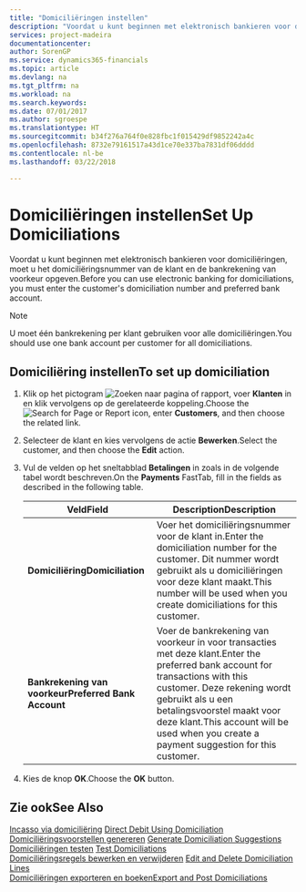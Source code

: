 ```yaml
---
title: "Domiciliëringen instellen"
description: "Voordat u kunt beginnen met elektronisch bankieren voor domiciliëringen, moet u het domiciliëringsnummer van de klant en de bankrekening van voorkeur opgeven."
services: project-madeira
documentationcenter: 
author: SorenGP
ms.service: dynamics365-financials
ms.topic: article
ms.devlang: na
ms.tgt_pltfrm: na
ms.workload: na
ms.search.keywords: 
ms.date: 07/01/2017
ms.author: sgroespe
ms.translationtype: HT
ms.sourcegitcommit: b34f276a764f0e828fbc1f015429df9852242a4c
ms.openlocfilehash: 8732e79161517a43d1ce70e337ba7831df06dddd
ms.contentlocale: nl-be
ms.lasthandoff: 03/22/2018

---
```

# <a name="set-up-domiciliations"></a><span data-ttu-id="e3c9f-103">Domiciliëringen instellen</span><span class="sxs-lookup"><span data-stu-id="e3c9f-103">Set Up Domiciliations</span></span>
<span data-ttu-id="e3c9f-104">Voordat u kunt beginnen met elektronisch bankieren voor domiciliëringen, moet u het domiciliëringsnummer van de klant en de bankrekening van voorkeur opgeven.</span><span class="sxs-lookup"><span data-stu-id="e3c9f-104">Before you can use electronic banking for domiciliations, you must enter the customer's domiciliation number and preferred bank account.</span></span>  

> [!NOTE]  
>  <span data-ttu-id="e3c9f-105">U moet één bankrekening per klant gebruiken voor alle domiciliëringen.</span><span class="sxs-lookup"><span data-stu-id="e3c9f-105">You should use one bank account per customer for all domiciliations.</span></span>  

## <a name="to-set-up-domiciliation"></a><span data-ttu-id="e3c9f-106">Domiciliëring instellen</span><span class="sxs-lookup"><span data-stu-id="e3c9f-106">To set up domiciliation</span></span>  

1.  <span data-ttu-id="e3c9f-107">Klik op het pictogram ![Zoeken naar pagina of rapport](../../media/ui-search/search_small.png "Pictogram Zoeken naar pagina of rapport"), voer **Klanten** in en klik vervolgens op de gerelateerde koppeling.</span><span class="sxs-lookup"><span data-stu-id="e3c9f-107">Choose the ![Search for Page or Report](../../media/ui-search/search_small.png "Search for Page or Report icon") icon, enter **Customers**, and then choose the related link.</span></span>  
2.  <span data-ttu-id="e3c9f-108">Selecteer de klant en kies vervolgens de actie **Bewerken**.</span><span class="sxs-lookup"><span data-stu-id="e3c9f-108">Select the customer, and then choose the **Edit** action.</span></span>  
3.  <span data-ttu-id="e3c9f-109">Vul de velden op het sneltabblad **Betalingen** in zoals in de volgende tabel wordt beschreven.</span><span class="sxs-lookup"><span data-stu-id="e3c9f-109">On the **Payments** FastTab, fill in the fields as described in the following table.</span></span>  

    |<span data-ttu-id="e3c9f-110">Veld</span><span class="sxs-lookup"><span data-stu-id="e3c9f-110">Field</span></span>|<span data-ttu-id="e3c9f-111">Description</span><span class="sxs-lookup"><span data-stu-id="e3c9f-111">Description</span></span>|  
    |---------------------------------|---------------------------------------|  
    |<span data-ttu-id="e3c9f-112">**Domiciliëring**</span><span class="sxs-lookup"><span data-stu-id="e3c9f-112">**Domiciliation**</span></span>|<span data-ttu-id="e3c9f-113">Voer het domiciliëringsnummer voor de klant in.</span><span class="sxs-lookup"><span data-stu-id="e3c9f-113">Enter the domiciliation number for the customer.</span></span> <span data-ttu-id="e3c9f-114">Dit nummer wordt gebruikt als u domiciliëringen voor deze klant maakt.</span><span class="sxs-lookup"><span data-stu-id="e3c9f-114">This number will be used when you create domiciliations for this customer.</span></span>|  
    |<span data-ttu-id="e3c9f-115">**Bankrekening van voorkeur**</span><span class="sxs-lookup"><span data-stu-id="e3c9f-115">**Preferred Bank Account**</span></span>|<span data-ttu-id="e3c9f-116">Voer de bankrekening van voorkeur in voor transacties met deze klant.</span><span class="sxs-lookup"><span data-stu-id="e3c9f-116">Enter the preferred bank account for transactions with this customer.</span></span> <span data-ttu-id="e3c9f-117">Deze rekening wordt gebruikt als u een betalingsvoorstel maakt voor deze klant.</span><span class="sxs-lookup"><span data-stu-id="e3c9f-117">This account will be used when you create a payment suggestion for this customer.</span></span>|  

4.  <span data-ttu-id="e3c9f-118">Kies de knop **OK**.</span><span class="sxs-lookup"><span data-stu-id="e3c9f-118">Choose the **OK** button.</span></span>  

## <a name="see-also"></a><span data-ttu-id="e3c9f-119">Zie ook</span><span class="sxs-lookup"><span data-stu-id="e3c9f-119">See Also</span></span>  
 <span data-ttu-id="e3c9f-120">[Incasso via domiciliëring](direct-debit-using-domiciliation.md) </span><span class="sxs-lookup"><span data-stu-id="e3c9f-120">[Direct Debit Using Domiciliation](direct-debit-using-domiciliation.md) </span></span>  
 <span data-ttu-id="e3c9f-121">[Domiciliëringsvoorstellen genereren](how-to-generate-domiciliation-suggestions.md) </span><span class="sxs-lookup"><span data-stu-id="e3c9f-121">[Generate Domiciliation Suggestions](how-to-generate-domiciliation-suggestions.md) </span></span>  
 <span data-ttu-id="e3c9f-122">[Domiciliëringen testen](how-to-test-domiciliations.md) </span><span class="sxs-lookup"><span data-stu-id="e3c9f-122">[Test Domiciliations](how-to-test-domiciliations.md) </span></span>  
 <span data-ttu-id="e3c9f-123">[Domiciliëringsregels bewerken en verwijderen](how-to-edit-and-delete-domiciliation-lines.md) </span><span class="sxs-lookup"><span data-stu-id="e3c9f-123">[Edit and Delete Domiciliation Lines](how-to-edit-and-delete-domiciliation-lines.md) </span></span>  
 [<span data-ttu-id="e3c9f-124">Domiciliëringen exporteren en boeken</span><span class="sxs-lookup"><span data-stu-id="e3c9f-124">Export and Post Domiciliations</span></span>](how-to-export-and-post-domiciliations.md)

